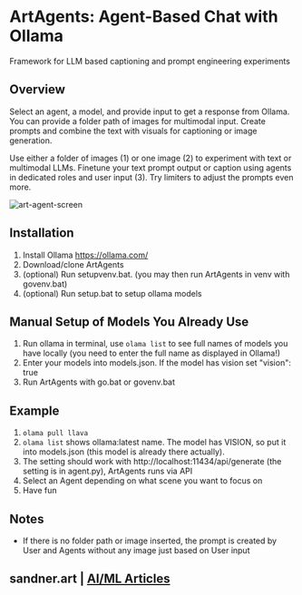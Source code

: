 # ArtAgents: Agent-Based Chat with Ollama
Framework for LLM based captioning and prompt engineering experiments

## Overview
Select an agent, a model, and provide input to get a response from Ollama. You can provide a folder path of images for multimodal input. Create prompts and combine the text with visuals for captioning or image generation.

Use either a folder of images (1) or one image (2) to experiment with text or multimodal LLMs. Finetune your text prompt output or caption using agents in dedicated roles and user input (3). Try limiters to adjust the prompts even more. 

![art-agent-screen](https://github.com/user-attachments/assets/b56ba489-c3e3-4a9a-a4b1-6ccb2d89e23d)

## Installation
1. Install Ollama https://ollama.com/
2. Download/clone ArtAgents
3. (optional) Run setupvenv.bat. (you may then run ArtAgents in venv with govenv.bat)
4. (optional) Run setup.bat to setup ollama models

## Manual Setup of Models You Already Use
1. Run ollama in terminal, use ```olama list``` to see full names of models you have locally (you need to enter the full name as displayed in Ollama!)
2. Enter your models into models.json. If the model has vision set "vision": true
3. Run ArtAgents with go.bat or govenv.bat

## Example
1. ```olama pull llava```
2. ```olama list``` shows ollama:latest name. The model has VISION, so put it into models.json (this model is already there actually).
3. The setting should work with http://localhost:11434/api/generate (the setting is in agent.py), ArtAgents runs via API
4. Select an Agent depending on what scene you want to focus on
5. Have fun

## Notes
- If there is no folder path or image inserted, the prompt is created by User and Agents without any image just based on User input 

## sandner.art | [AI/ML Articles](https://sandner.art/)
